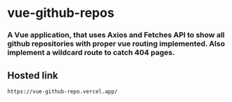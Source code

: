 # vue-github-repos

### A Vue application, that uses Axios and Fetches API to show all github repositories with proper vue routing implemented. Also implement a wildcard route to catch 404 pages.

## Hosted link
```
https://vue-github-repo.vercel.app/
